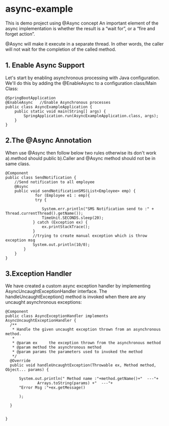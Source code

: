 # async-example
This is demo project using @Async concept 
An important element of the async implementation is whether the result is a “wait for”, or a “fire and forget action”.

@Async will make it execute in a separate thread. 
In other words, the caller will not wait for the completion of the called method.

## 1. Enable Async Support
Let's start by enabling asynchronous processing with Java configuration.
We'll do this by adding the @EnableAsync to a configuration class/Main Class:
```
@SpringBootApplication
@EnableAsync   //Enable Asynchronous processes
public class AsyncExampleApplication {
	public static void main(String[] args) {
		SpringApplication.run(AsyncExampleApplication.class, args);
	}
}
 ```
 
## 2.The @Async Annotation
When use @Async then follow below two rules otherwise its don't work
a).method should public
b).Caller and @Async method should not be in same class.

```
@Component
public class SendNotification {
    //Send notification to all employee
    @Async   
    public void sendNotificationSMS(List<Employee> emp) {
             for (Employee e1 : emp){
             try {
	
                System.err.println("SMS Notification send to :" + Thread.currentThread().getName());
                TimeUnit.SECONDS.sleep(20);
            } catch (Exception ex) {
                ex.printStackTrace();
            }
            //trying to create manual exception which is throw  exception msg
            System.out.println(10/0);
        }
    }
}
 ```
## 3.Exception Handler
  
  We have created a custom async exception handler by implementing AsyncUncaughtExceptionHandler interface.
  The handleUncaughtException() method is invoked when there are any uncaught asynchronous exceptions:
  
  ```
 @Component
public class AsyncExceptionHandler implements AsyncUncaughtExceptionHandler {
    /**
     * Handle the given uncaught exception thrown from an asynchronous method.
     *
     * @param ex     the exception thrown from the asynchronous method
     * @param method the asynchronous method
     * @param params the parameters used to invoked the method
     */
    @Override
    public void handleUncaughtException(Throwable ex, Method method, Object... params) {

        System.out.println(" Method name :"+method.getName()+"  ---"+
                Arrays.toString(params) +"  ---"+
        "Error Msg :"+ex.getMessage()

        );

    }


}
```
